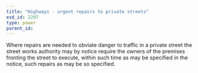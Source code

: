 ```yaml
---
title: "Highways - urgent repairs to private streets"
esd_id: 2297
type: power
parent_id:  
---
```


Where repairs are needed to obviate danger to traffic in a private street the street works authority may by notice require the owners of the premises fronting the street to execute, within such time as may be specified in the notice, such repairs as may be so specified.

